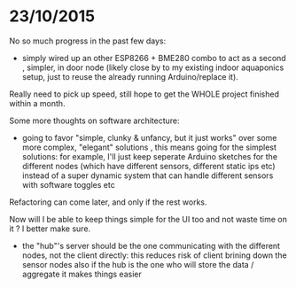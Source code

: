 23/10/2015
==========

No so much progress in the past few days: 
- simply wired up an other ESP8266 + BME280 combo to act as a second , 
simpler, in door node (likely close by to my existing indoor
aquaponics setup, just to reuse the already running Arduino/replace it).

Really need to pick up speed, still hope to get the WHOLE project finished within a month.




Some more thoughts on software architecture:

- going to favor "simple, clunky & unfancy, but it just works" over some more complex, "elegant"
solutions , this means going for the simplest solutions: for example, I'll just keep seperate
Arduino sketches for the different nodes (which have different sensors, different static ips etc) 
instead of a super dynamic system that can handle different sensors with software toggles etc

Refactoring can come later, and only if the rest works.

Now will I be able to keep things simple for the UI too and not waste time on it ? I better make sure.

- the "hub"'s server should be the one communicating with the different nodes,
not the client directly: this reduces risk of client brining down the sensor nodes
also if the hub is the one who will store the data / aggregate it makes things easier

